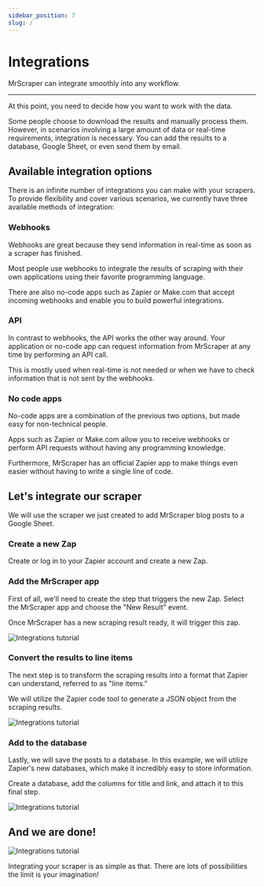 ```yaml
---
sidebar_position: 7
slug: /
---
```


# Integrations

MrScraper can integrate smoothly into any workflow.

---

At this point, you need to decide how you want to work with the data.

Some people choose to download the results and manually process them. However, in scenarios involving a large amount of data or real-time requirements, integration is necessary. You can add the results to a database, Google Sheet, or even send them by email.

## Available integration options

There is an infinite number of integrations you can make with your scrapers. To provide flexibility and cover various scenarios, we currently have three available methods of integration:

### Webhooks

Webhooks are great because they send information in real-time as soon as a scraper has finished.

Most people use webhooks to integrate the results of scraping with their own applications using their favorite programming language.

There are also no-code apps such as Zapier or Make.com that accept incoming webhooks and enable you to build powerful integrations.

### API

In contrast to webhooks, the API works the other way around. Your application or no-code app can request information from MrScraper at any time by performing an API call.

This is mostly used when real-time is not needed or when we have to check information that is not sent by the webhooks.

### No code apps

No-code apps are a combination of the previous two options, but made easy for non-technical people.

Apps such as Zapier or Make.com allow you to receive webhooks or perform API requests without having any programming knowledge.

Furthermore, MrScraper has an official Zapier app to make things even easier without having to write a single line of code.

## Let's integrate our scraper

We will use the scraper we just created to add MrScraper blog posts to a Google Sheet.

### Create a new Zap

Create or log in to your Zapier account and create a new Zap.

### Add the MrScraper app

First of all, we'll need to create the step that triggers the new Zap. Select the MrScraper app and choose the "New Result" event.

Once MrScraper has a new scraping result ready, it will trigger this zap.

![Integrations tutorial](/img/integrations1.png)

### Convert the results to line items

The next step is to transform the scraping results into a format that Zapier can understand, referred to as "line items."

We will utilize the Zapier code tool to generate a JSON object from the scraping results.

![Integrations tutorial](/img/integrations2.png)

### Add to the database

Lastly, we will save the posts to a database. In this example, we will utilize Zapier's new databases, which make it incredibly easy to store information.

Create a database, add the columns for title and link, and attach it to this final step.

![Integrations tutorial](/img/integrations3.png)

## And we are done!

![Integrations tutorial](/img/integrations4.png)

Integrating your scraper is as simple as that. There are lots of possibilities the limit is your imagination!
